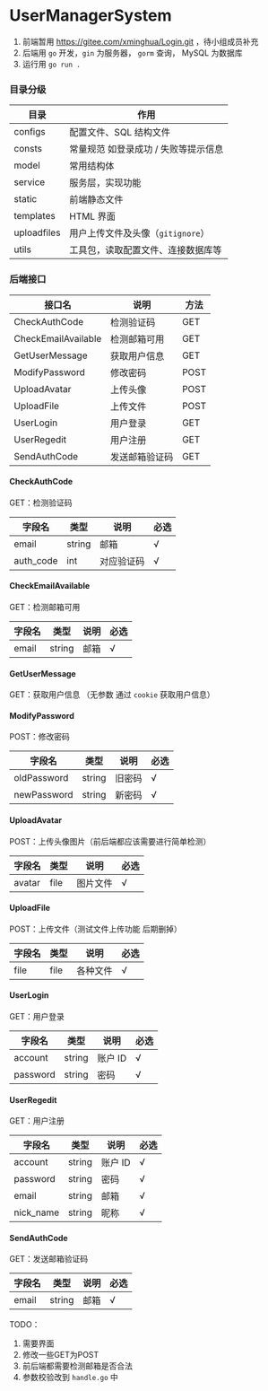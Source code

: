 # UserManagerSystem

1. 前端暂用 https://gitee.com/xminghua/Login.git ，待小组成员补充
2. 后端用 `go` 开发，`gin` 为服务器， `gorm` 查询， MySQL 为数据库
3. 运行用 `go run .`

### 目录分级

| 目录        | 作用                               |
| ----------- | ---------------------------------- |
| configs     | 配置文件、SQL 结构文件              |
| consts      | 常量规范 如登录成功 / 失败等提示信息 |
| model       | 常用结构体                         |
| service     | 服务层，实现功能                   |
| static      | 前端静态文件                       |
| templates   | HTML 界面                           |
| uploadfiles | 用户上传文件及头像（`gitignore`）    |
| utils       | 工具包，读取配置文件、连接数据库等 |

### 后端接口

| 接口名              | 说明           | 方法 |
| ------------------- | -------------- | ---- |
| CheckAuthCode       | 检测验证码     | GET  |
| CheckEmailAvailable | 检测邮箱可用   | GET  |
| GetUserMessage      | 获取用户信息   | GET  |
| ModifyPassword      | 修改密码       | POST |
| UploadAvatar        | 上传头像       | POST |
| UploadFile          | 上传文件       | POST |
| UserLogin           | 用户登录       | GET  |
| UserRegedit         | 用户注册       | GET  |
| SendAuthCode        | 发送邮箱验证码 | GET  |

#### CheckAuthCode

GET：检测验证码

| 字段名    | 类型   | 说明       | 必选 |
| --------- | ------ | ---------- | ---- |
| email     | string | 邮箱       | √    |
| auth_code | int    | 对应验证码 | √    |

#### CheckEmailAvailable

GET：检测邮箱可用

| 字段名 | 类型   | 说明 | 必选 |
| ------ | ------ | ---- | ---- |
| email  | string | 邮箱 | √    |

#### GetUserMessage

GET：获取用户信息 （无参数 通过 `cookie` 获取用户信息）

#### ModifyPassword

POST：修改密码

| 字段名      | 类型   | 说明   | 必选 |
| ----------- | ------ | ------ | ---- |
| oldPassword | string | 旧密码 | √    |
| newPassword | string | 新密码 | √    |

#### UploadAvatar

POST：上传头像图片（前后端都应该需要进行简单检测）

| 字段名 | 类型 | 说明     | 必选 |
| ------ | ---- | -------- | ---- |
| avatar | file | 图片文件 | √    |

#### UploadFile

POST：上传文件（测试文件上传功能 后期删掉）

| 字段名 | 类型 | 说明     | 必选 |
| ------ | ---- | -------- | ---- |
| file   | file | 各种文件 | √    |

#### UserLogin 

GET：用户登录 

| 字段名   | 类型   | 说明   | 必选 |
| -------- | ------ | ------ | ---- |
| account  | string | 账户 ID | √    |
| password | string | 密码   | √    |

#### UserRegedit

GET：用户注册

| 字段名   | 类型   | 说明   | 必选 |
| -------- | ------ | ------ | ---- |
| account  | string | 账户 ID | √    |
| password | string | 密码   | √    |
| email    | string | 邮箱   | √    |
| nick_name | string | 昵称   | √    |

#### SendAuthCode

GET：发送邮箱验证码 

| 字段名 | 类型   | 说明 | 必选 |
| ------ | ------ | ---- | ---- |
| email  | string | 邮箱 | √    |

TODO：

1. 需要界面
2. 修改一些GET为POST
3. 前后端都需要检测邮箱是否合法
4. 参数校验改到 `handle.go` 中
